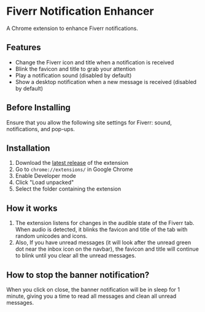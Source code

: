 # Fiverr Notification Enhancer

A Chrome extension to enhance Fiverr notifications.

## Features

* Change the Fiverr icon and title when a notification is received
* Blink the favicon and title to grab your attention
* Play a notification sound (disabled by default)
* Show a desktop notification when a new message is received (disabled by default)

## Before Installing

Ensure that you allow the following site settings for Fiverr: sound, notifications, and pop-ups.

## Installation

1. Download the [latest release](https://github.com/noushadbhuiyan7/fiverr-notification-enhancer/releases/latest) of the extension
2. Go to `chrome://extensions/` in Google Chrome
3. Enable Developer mode
4. Click "Load unpacked"
5. Select the folder containing the extension

## How it works

1. The extension listens for changes in the audible state of the Fiverr tab. When audio is detected, it blinks the favicon and title of the tab with random unicodes and icons.
2. Also, If you have unread messages (it will look after the unread green dot near the inbox icon on the navbar), the favicon and title will continue to blink until you clear all the unread messages.

## How to stop the banner notification?

When you click on close, the banner notification will be in sleep for 1 minute, giving you a time to read all messages and clean all unread messages.

